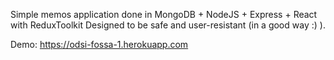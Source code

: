 Simple memos application done in MongoDB + NodeJS + Express + React with ReduxToolkit 
Designed to be safe and user-resistant (in a good way :) ).


Demo: https://odsi-fossa-1.herokuapp.com